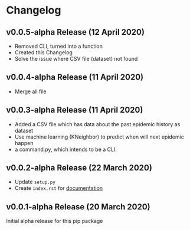 # Changelog

## v0.0.5-alpha Release (12 April 2020)
- Removed CLI, turned into a function
- Created this Changelog
- Solve the issue where CSV file (dataset) not found

## v0.0.4-alpha Release (11 April 2020)
- Merge all file

## v0.0.3-alpha Release (11 April 2020)
- Added a CSV file which has data about the past epidemic history as dataset
- Use machine learning (KNeighbor) to predict when will next epidemic happen
- a command.py, which intends to be a CLI.

## v0.0.2-alpha Release (22 March 2020)
- Update `setup.py`
- Create `index.rst` for [documentation](https://epidemic.readthedocs.io)

## v0.0.1-alpha Release (20 March 2020)
Initial alpha release for this pip package